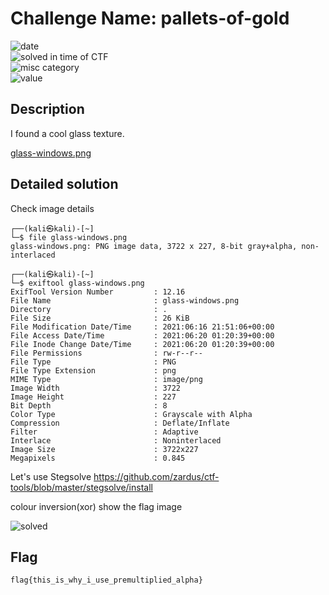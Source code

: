# Challenge Name: pallets-of-gold


![date](https://img.shields.io/badge/date-16.06.2021-brightgreen.svg)  
![solved in time of CTF](https://img.shields.io/badge/solved-in%20time%20of%20CTF-brightgreen.svg)   
![misc category](https://img.shields.io/badge/category-Misc-blueviolet.svg)   
![value](https://img.shields.io/badge/value-311-blue.svg)  


## Description

I found a cool glass texture.


[glass-windows.png](glass-windows.png)

## Detailed solution

Check image details 

```
┌──(kali㉿kali)-[~]
└─$ file glass-windows.png
glass-windows.png: PNG image data, 3722 x 227, 8-bit gray+alpha, non-interlaced
```

```
┌──(kali㉿kali)-[~]
└─$ exiftool glass-windows.png
ExifTool Version Number         : 12.16
File Name                       : glass-windows.png
Directory                       : .
File Size                       : 26 KiB
File Modification Date/Time     : 2021:06:16 21:51:06+00:00
File Access Date/Time           : 2021:06:20 01:20:39+00:00
File Inode Change Date/Time     : 2021:06:20 01:20:39+00:00
File Permissions                : rw-r--r--
File Type                       : PNG
File Type Extension             : png
MIME Type                       : image/png
Image Width                     : 3722
Image Height                    : 227
Bit Depth                       : 8
Color Type                      : Grayscale with Alpha
Compression                     : Deflate/Inflate
Filter                          : Adaptive
Interlace                       : Noninterlaced
Image Size                      : 3722x227
Megapixels                      : 0.845
```  

Let's use Stegsolve https://github.com/zardus/ctf-tools/blob/master/stegsolve/install 

colour inversion(xor) show the flag image 


![solved](https://user-images.githubusercontent.com/72421091/122659336-13e0b280-d16f-11eb-87ce-fdd21f29dbda.png)


## Flag

```
flag{this_is_why_i_use_premultiplied_alpha}
```
